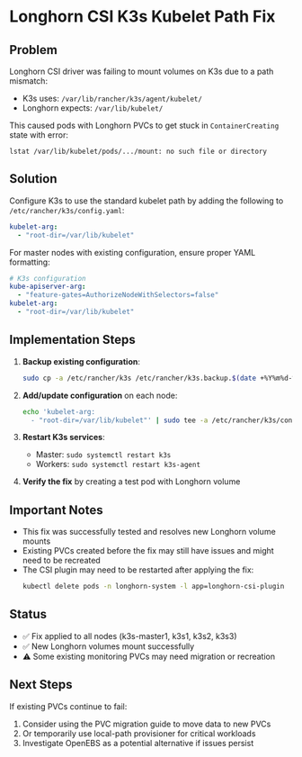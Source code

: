 # Longhorn CSI K3s Kubelet Path Fix

## Problem
Longhorn CSI driver was failing to mount volumes on K3s due to a path mismatch:
- K3s uses: `/var/lib/rancher/k3s/agent/kubelet/`
- Longhorn expects: `/var/lib/kubelet/`

This caused pods with Longhorn PVCs to get stuck in `ContainerCreating` state with error:
```
lstat /var/lib/kubelet/pods/.../mount: no such file or directory
```

## Solution
Configure K3s to use the standard kubelet path by adding the following to `/etc/rancher/k3s/config.yaml`:

```yaml
kubelet-arg:
  - "root-dir=/var/lib/kubelet"
```

For master nodes with existing configuration, ensure proper YAML formatting:
```yaml
# K3s configuration
kube-apiserver-arg:
  - "feature-gates=AuthorizeNodeWithSelectors=false"
kubelet-arg:
  - "root-dir=/var/lib/kubelet"
```

## Implementation Steps

1. **Backup existing configuration**:
   ```bash
   sudo cp -a /etc/rancher/k3s /etc/rancher/k3s.backup.$(date +%Y%m%d-%H%M%S)
   ```

2. **Add/update configuration** on each node:
   ```bash
   echo 'kubelet-arg:
     - "root-dir=/var/lib/kubelet"' | sudo tee -a /etc/rancher/k3s/config.yaml
   ```

3. **Restart K3s services**:
   - Master: `sudo systemctl restart k3s`
   - Workers: `sudo systemctl restart k3s-agent`

4. **Verify the fix** by creating a test pod with Longhorn volume

## Important Notes

- This fix was successfully tested and resolves new Longhorn volume mounts
- Existing PVCs created before the fix may still have issues and might need to be recreated
- The CSI plugin may need to be restarted after applying the fix: 
  ```bash
  kubectl delete pods -n longhorn-system -l app=longhorn-csi-plugin
  ```

## Status
- ✅ Fix applied to all nodes (k3s-master1, k3s1, k3s2, k3s3)
- ✅ New Longhorn volumes mount successfully
- ⚠️  Some existing monitoring PVCs may need migration or recreation

## Next Steps
If existing PVCs continue to fail:
1. Consider using the PVC migration guide to move data to new PVCs
2. Or temporarily use local-path provisioner for critical workloads
3. Investigate OpenEBS as a potential alternative if issues persist